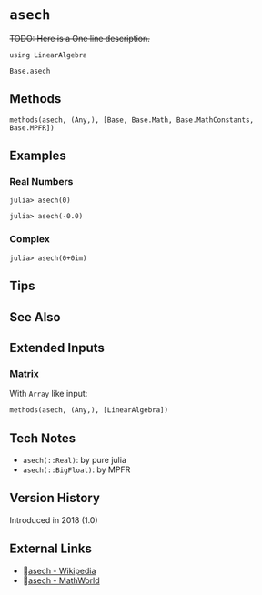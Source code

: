 # `asech`

~~TODO: Here is a One line description.~~

```@setup repl_only
using LinearAlgebra
```
```@docs
Base.asech
```


## Methods

```@repl
methods(asech, (Any,), [Base, Base.Math, Base.MathConstants, Base.MPFR])
```


## Examples

### Real Numbers
```jldoctest
julia> asech(0)

julia> asech(-0.0)
```

### Complex
```jldoctest
julia> asech(0+0im)
```

## Tips


## See Also



## Extended Inputs

### Matrix
With `Array` like input:
```@repl repl_only
methods(asech, (Any,), [LinearAlgebra])
```


## Tech Notes

- `asech(::Real)`: by pure julia
- `asech(::BigFloat)`: by MPFR


## Version History

Introduced in 2018 (1.0)


## External Links
- 🔗[asech - Wikipedia](https://en.wikipedia.org/wiki/ )
- 🔗[asech - MathWorld](https://mathworld.wolfram.com/ )
